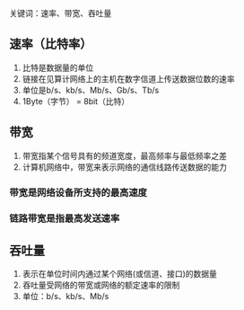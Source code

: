 关键词：速率、带宽、吞吐量


##	速率（比特率）

1. 比特是数据量的单位
2. 链接在见算计网络上的主机在数字信道上传送数据位数的速率
3. 单位是b/s、kb/s、Mb/s、Gb/s、Tb/s
4. 1Byte（字节） = 8bit（比特）

##	带宽
1. 带宽指某个信号具有的频道宽度，最高频率与最低频率之差
2. 计算机网络中，带宽来表示网络的通信线路传送数据的能力

###	 带宽是网络设备所支持的最高速度
###  链路带宽是指最高发送速率

##	吞吐量

1. 表示在单位时间内通过某个网络(或信道、接口)的数据量
2. 吞吐量受网络的带宽或网络的额定速率的限制
3. 单位：b/s、kb/s、Mb/s
